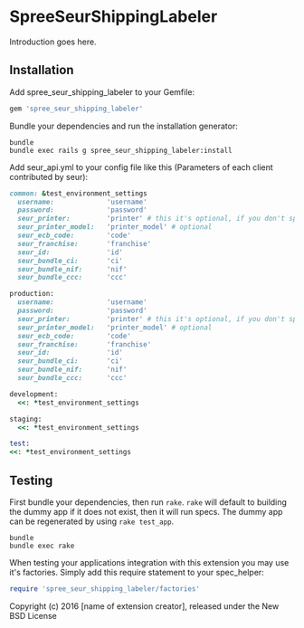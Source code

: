 SpreeSeurShippingLabeler
========================

Introduction goes here.

Installation
------------

Add spree_seur_shipping_labeler to your Gemfile:

```ruby
gem 'spree_seur_shipping_labeler'
```

Bundle your dependencies and run the installation generator:

```shell
bundle
bundle exec rails g spree_seur_shipping_labeler:install
```

Add seur_api.yml to your config file like this (Parameters of each client contributed by seur):

```ruby
common: &test_environment_settings
  username:             'username'
  password:             'password'
  seur_printer:         'printer' # this it's optional, if you don't specify printer the gem generate a pdf (it's better option)
  seur_printer_model:   'printer_model' # optional
  seur_ecb_code:        'code'
  seur_franchise:       'franchise'
  seur_id:              'id'
  seur_bundle_ci:       'ci'
  seur_bundle_nif:      'nif'
  seur_bundle_ccc:      'ccc'

production:
  username:             'username'
  password:             'password'
  seur_printer:         'printer' # this it's optional, if you don't specify printer the gem generate a pdf (it's better option) 
  seur_printer_model:   'printer_model' # optional 
  seur_ecb_code:        'code'
  seur_franchise:       'franchise'
  seur_id:              'id'
  seur_bundle_ci:       'ci'
  seur_bundle_nif:      'nif'
  seur_bundle_ccc:      'ccc'

development:
  <<: *test_environment_settings

staging:
  <<: *test_environment_settings

test:
<<: *test_environment_settings
```

Testing
-------

First bundle your dependencies, then run `rake`. `rake` will default to building the dummy app if it does not exist, then it will run specs. The dummy app can be regenerated by using `rake test_app`.

```shell
bundle
bundle exec rake
```

When testing your applications integration with this extension you may use it's factories.
Simply add this require statement to your spec_helper:

```ruby
require 'spree_seur_shipping_labeler/factories'
```

Copyright (c) 2016 [name of extension creator], released under the New BSD License
